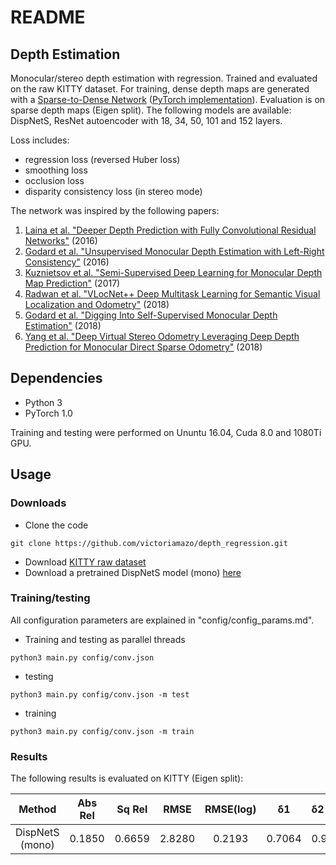 # README

## Depth Estimation
Monocular/stereo depth estimation with regression. Trained and evaluated on the raw KITTY dataset.
For training, dense depth maps are generated with a [Sparse-to-Dense Network](https://arxiv.org/abs/1709.07492)
([PyTorch implementation](https://github.com/yxgeee/DepthComplete)). Evaluation is on sparse 
depth maps (Eigen split). The following models are available: DispNetS, ResNet autoencoder with 18, 34, 
50, 101 and 152 layers.

Loss includes:
- regression loss (reversed Huber loss)
- smoothing loss
- occlusion loss
- disparity consistency loss (in stereo mode) 

The network was inspired by the following papers:
1. [Laina et al. "Deeper Depth Prediction with Fully Convolutional Residual Networks"](https://arxiv.org/abs/1606.00373) (2016)
2. [Godard et al. "Unsupervised Monocular Depth Estimation with Left-Right Consistency"](https://arxiv.org/abs/1609.03677) (2016)
3. [Kuznietsov et al. "Semi-Supervised Deep Learning for Monocular Depth Map Prediction"](https://arxiv.org/abs/1702.02706) (2017)
4. [Radwan et al. "VLocNet++ Deep Multitask Learning for Semantic Visual Localization and Odometry"](https://arxiv.org/abs/1804.08366) (2018)
5. [Godard et al. "Digging Into Self-Supervised Monocular Depth Estimation"](https://arxiv.org/abs/1806.01260) (2018)
6. [Yang et al. "Deep Virtual Stereo Odometry Leveraging Deep Depth Prediction for Monocular Direct Sparse Odometry"](https://arxiv.org/abs/1807.02570) (2018)

## Dependencies
- Python 3
- PyTorch 1.0

Training and testing were performed on Ununtu 16.04, Cuda 8.0 and 1080Ti GPU.


## Usage

### Downloads
- Clone the code
```
git clone https://github.com/victoriamazo/depth_regression.git
```
- Download [KITTY raw dataset](http://www.cvlibs.net/datasets/kitti/raw_data.php)
- Download a pretrained DispNetS model (mono) [here](https://drive.google.com/open?id=1fgBdfvdG7--c73KV-BwaAxaHNRQjxP5L)


### Training/testing
All configuration parameters are 
explained in "config/config_params.md".

- Training and testing as parallel threads
```
python3 main.py config/conv.json 
```
- testing 
```
python3 main.py config/conv.json -m test
```
- training
```
python3 main.py config/conv.json -m train
```

### Results

The following results is evaluated on KITTY (Eigen split):

|    Method                 | Abs Rel  |   Sq Rel    |  RMSE    |  RMSE(log)    |  &delta;1    |   &delta;2  |  &delta;3    |
| :-----------------------: | :----: | :------: | :------: | :------: | :----------: | :----------- | :-------|
| DispNetS (mono)           |0.1850     | 0.6659      |  2.8280  | 0.2193        | 0.7064 | 0.9566 | 0.9909 |

